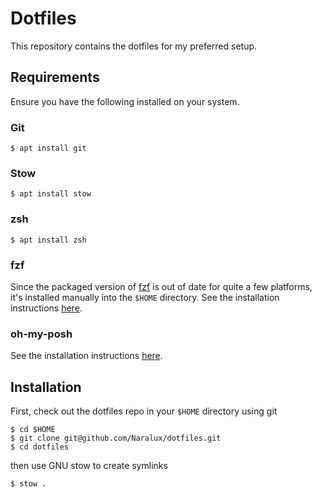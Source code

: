 # Dotfiles

This repository contains the dotfiles for my preferred setup.

## Requirements

Ensure you have the following installed on your system.

### Git

```
$ apt install git
```

### Stow

```
$ apt install stow
```

### zsh

```
$ apt install zsh
```

### fzf

Since the packaged version of [fzf](https://github.com/junegunn/fzf) is out of date for quite a few platforms, it's installed manually into the `$HOME` directory.
See the installation instructions [here](https://github.com/junegunn/fzf?tab=readme-ov-file#using-git).

### oh-my-posh
See the installation instructions [here](https://ohmyposh.dev/).

## Installation

First, check out the dotfiles repo in your `$HOME` directory using git

```
$ cd $HOME
$ git clone git@github.com/Naralux/dotfiles.git
$ cd dotfiles
```

then use GNU stow to create symlinks

```
$ stow .
```
